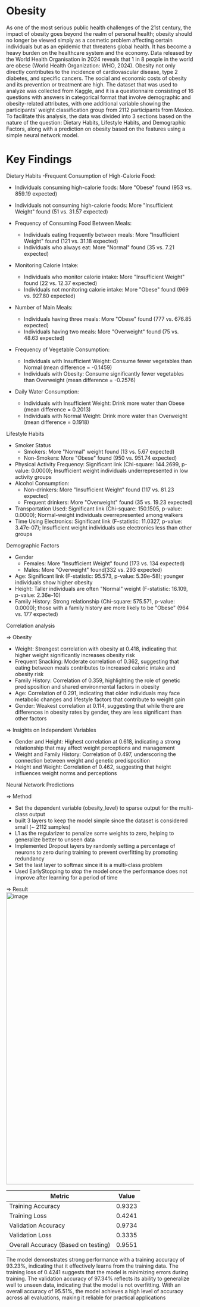 # Obesity
As one of the most serious public health challenges of the 21st century, the impact of obesity goes beyond the realm of personal health; obesity should no longer be viewed simply as a cosmetic problem affecting certain individuals but as an epidemic that threatens global health. It has become a heavy burden on the healthcare system and the economy. Data released by the World Health Organisation in 2024 reveals that 1 in 8 people in the world are obese (World Health Organization: WHO, 2024). Obesity not only directly contributes to the incidence of cardiovascular disease, type 2 diabetes, and specific cancers. The social and economic costs of obesity and its prevention or treatment are high. The dataset that was used to analyze was collected from Kaggle, and it is a questionnaire consisting of 16 questions with answers in categorical format that involve demographic and obesity-related attributes, with one additional variable showing the participants' weight classification group from 2112 participants from Mexico. To facilitate this analysis, the data was divided into 3 sections based on the nature of the question: Dietary Habits, Lifestyle Habits, and Demographic Factors, along with a prediction on obesity based on the features using a simple neural network model.

# Key Findings
Dietary Habits
-Frequent Consumption of High-Calorie Food:
  - Individuals consuming high-calorie foods: More "Obese" found (953 vs. 859.19 expected)
  - Individuals not consuming high-calorie foods: More "Insufficient Weight" found (51 vs. 31.57 expected)

- Frequency of Consuming Food Between Meals:
  - Individuals eating frequently between meals: More "Insufficient Weight" found (121 vs. 31.18 expected)
  - Individuals who always eat: More "Normal" found (35 vs. 7.21 expected)

- Monitoring Calorie Intake:
  - Individuals who monitor calorie intake: More "Insufficient Weight" found (22 vs. 12.37 expected)
  - Individuals not monitoring calorie intake: More "Obese" found (969 vs. 927.80 expected)

- Number of Main Meals:
  - Individuals having three meals: More "Obese" found (777 vs. 676.85 expected)
  - Individuals having two meals: More "Overweight" found (75 vs. 48.63 expected)

- Frequency of Vegetable Consumption:
  - Individuals with Insufficient Weight: Consume fewer vegetables than Normal (mean difference = -0.1459)
  - Individuals with Obesity: Consume significantly fewer vegetables than Overweight (mean difference = -0.2576)

- Daily Water Consumption:
  - Individuals with Insufficient Weight: Drink more water than Obese (mean difference = 0.2013)
  - Individuals with Normal Weight: Drink more water than Overweight (mean difference = 0.1918)
    
Lifestyle Habits
- Smoker Status
  - Smokers: More "Normal" weight found (13 vs. 5.67 expected)
  - Non-Smokers: More "Obese" found (950 vs. 951.74 expected)
- Physical Activity Frequency: Significant link (Chi-square: 144.2699, p-value: 0.0000); Insufficient weight individuals underrepresented in low activity groups
- Alcohol Consumption:
  - Non-drinkers: More "Insufficient Weight" found (117 vs. 81.23 expected)
  - Frequent drinkers: More "Overweight" found (35 vs. 19.23 expected)
- Transportation Used: Significant link (Chi-square: 150.1505, p-value: 0.0000); Normal-weight individuals overrepresented among walkers
- Time Using Electronics: Significant link (F-statistic: 11.0327, p-value: 3.47e-07); Insufficient weight individuals use electronics less than other groups

Demographic Factors

- Gender
  - Females: More "Insufficient Weight" found (173 vs. 134 expected)
  - Males: More "Overweight" found(332 vs. 293 expected)
- Age: Significant link (F-statistic: 95.573, p-value: 5.39e-58); younger individuals show higher obesity
- Height: Taller individuals are often "Normal" weight (F-statistic: 16.109, p-value: 2.36e-10)
- Family History: Strong relationship (Chi-square: 575.571, p-value: 0.0000); those with a family history are more likely to be "Obese" (964 vs. 177 expected)

Correlation analysis

=> Obesity
- Weight: Strongest correlation with obesity at 0.418, indicating that higher weight significantly increases obesity risk
- Frequent Snacking: Moderate correlation of 0.362, suggesting that eating between meals contributes to increased caloric intake and obesity risk
- Family History: Correlation of 0.359, highlighting the role of genetic predisposition and shared environmental factors in obesity
- Age: Correlation of 0.291, indicating that older individuals may face metabolic changes and lifestyle factors that contribute to weight gain
- Gender: Weakest correlation at 0.114, suggesting that while there are differences in obesity rates by gender, they are less significant than other factors

=> Insights on Independent Variables
- Gender and Height: Highest correlation at 0.618, indicating a strong relationship that may affect weight perceptions and management
- Weight and Family History: Correlation of 0.497, underscoring the connection between weight and genetic predisposition
- Height and Weight: Correlation of 0.462, suggesting that height influences weight norms and perceptions


Neural Network Predictions

=> Method
- Set the dependent variable (obesity_level) to sparse output for the multi-class output
- built 3 layers to keep the model simple since the dataset is considered small (~ 2112 samples)
- L1 as the regularizer to penalize some weights to zero, helping to generalize better to unseen data
- Implemented Dropout layers by randomly setting a percentage of neurons to zero during training to prevent overfitting by promoting redundancy
- Set the last layer to softmax since it is a multi-class problem
- Used EarlyStopping to stop the model once the performance does not improve after learning for a period of time

=> Result
<img width="984" height="784" alt="image" src="https://github.com/user-attachments/assets/5c1ccb3f-205a-4da7-b21a-7a6099051659" />

| Metric                | Value   |
|-----------------------|---------|
| Training Accuracy      | 0.9323  |
| Training Loss          | 0.4241  |
| Validation Accuracy     | 0.9734  |
| Validation Loss         | 0.3335  |
| Overall Accuracy (Based on testing)        | 0.9551  |

The model demonstrates strong performance with a training accuracy of 93.23%, indicating that it effectively learns from the training data. The training loss of 0.4241 suggests that the model is minimizing errors during training. The validation accuracy of 97.34% reflects its ability to generalize well to unseen data, indicating that the model is not overfitting. With an overall accuracy of 95.51%, the model achieves a high level of accuracy across all evaluations, making it reliable for practical applications
